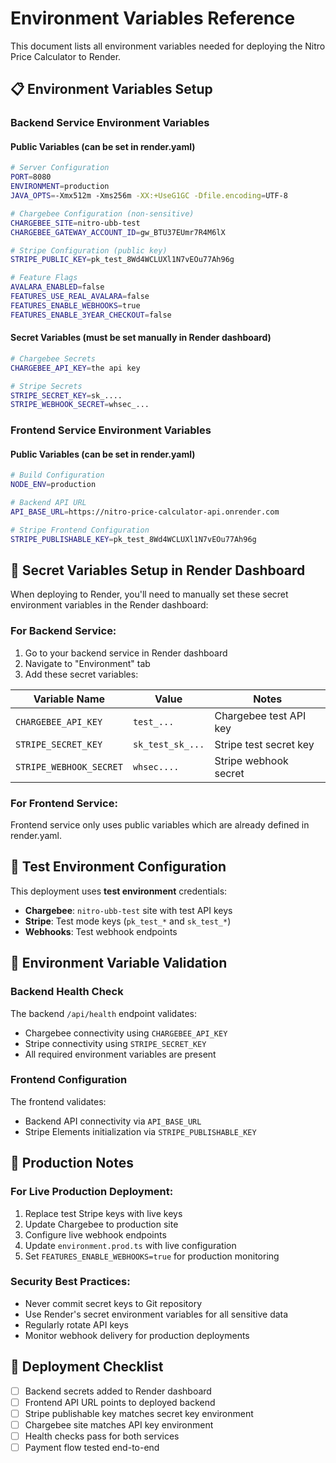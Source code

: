 # Environment Variables Reference

This document lists all environment variables needed for deploying the Nitro Price Calculator to Render.

## 📋 **Environment Variables Setup**

### **Backend Service Environment Variables**

#### **Public Variables** (can be set in render.yaml)
```bash
# Server Configuration
PORT=8080
ENVIRONMENT=production
JAVA_OPTS=-Xmx512m -Xms256m -XX:+UseG1GC -Dfile.encoding=UTF-8

# Chargebee Configuration (non-sensitive)
CHARGEBEE_SITE=nitro-ubb-test
CHARGEBEE_GATEWAY_ACCOUNT_ID=gw_BTU37EUmr7R4M6lX

# Stripe Configuration (public key)
STRIPE_PUBLIC_KEY=pk_test_8Wd4WCLUXl1N7vEOu77Ah96g

# Feature Flags
AVALARA_ENABLED=false
FEATURES_USE_REAL_AVALARA=false
FEATURES_ENABLE_WEBHOOKS=true
FEATURES_ENABLE_3YEAR_CHECKOUT=false
```

#### **Secret Variables** (must be set manually in Render dashboard)
```bash
# Chargebee Secrets
CHARGEBEE_API_KEY=the api key

# Stripe Secrets
STRIPE_SECRET_KEY=sk_....
STRIPE_WEBHOOK_SECRET=whsec_...
```

### **Frontend Service Environment Variables**

#### **Public Variables** (can be set in render.yaml)
```bash
# Build Configuration
NODE_ENV=production

# Backend API URL
API_BASE_URL=https://nitro-price-calculator-api.onrender.com

# Stripe Frontend Configuration
STRIPE_PUBLISHABLE_KEY=pk_test_8Wd4WCLUXl1N7vEOu77Ah96g
```

## 🔐 **Secret Variables Setup in Render Dashboard**

When deploying to Render, you'll need to manually set these secret environment variables in the Render dashboard:

### **For Backend Service:**
1. Go to your backend service in Render dashboard
2. Navigate to "Environment" tab
3. Add these secret variables:

| Variable Name | Value | Notes |
|---------------|-------|-------|
| `CHARGEBEE_API_KEY` | `test_...` | Chargebee test API key |
| `STRIPE_SECRET_KEY` | `sk_test_sk_...` | Stripe test secret key |
| `STRIPE_WEBHOOK_SECRET` | `whsec....` | Stripe webhook secret |

### **For Frontend Service:**
Frontend service only uses public variables which are already defined in render.yaml.

## 🎯 **Test Environment Configuration**

This deployment uses **test environment** credentials:

- **Chargebee**: `nitro-ubb-test` site with test API keys
- **Stripe**: Test mode keys (`pk_test_*` and `sk_test_*`)
- **Webhooks**: Test webhook endpoints

## 🔄 **Environment Variable Validation**

### **Backend Health Check**
The backend `/api/health` endpoint validates:
- Chargebee connectivity using `CHARGEBEE_API_KEY`
- Stripe connectivity using `STRIPE_SECRET_KEY`
- All required environment variables are present

### **Frontend Configuration**
The frontend validates:
- Backend API connectivity via `API_BASE_URL`
- Stripe Elements initialization via `STRIPE_PUBLISHABLE_KEY`

## 📝 **Production Notes**

### **For Live Production Deployment:**
1. Replace test Stripe keys with live keys
2. Update Chargebee to production site
3. Configure live webhook endpoints
4. Update `environment.prod.ts` with live configuration
5. Set `FEATURES_ENABLE_WEBHOOKS=true` for production monitoring

### **Security Best Practices:**
- Never commit secret keys to Git repository
- Use Render's secret environment variables for all sensitive data
- Regularly rotate API keys
- Monitor webhook delivery for production deployments

## 🚀 **Deployment Checklist**

- [ ] Backend secrets added to Render dashboard
- [ ] Frontend API URL points to deployed backend
- [ ] Stripe publishable key matches secret key environment
- [ ] Chargebee site matches API key environment
- [ ] Health checks pass for both services
- [ ] Payment flow tested end-to-end
